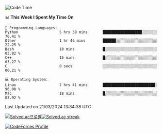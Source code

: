 
<!--START_SECTION:waka-->
![Code Time](http://img.shields.io/badge/Code%20Time-3%2C374%20hrs%2050%20mins-blue)

📊 **This Week I Spent My Time On** 

```text
💬 Programming Languages: 
Python                   5 hrs 38 mins       ██████████████████░░░░░░░   70.41 % 
Other                    1 hr 46 mins        ██████░░░░░░░░░░░░░░░░░░░   22.25 % 
Bash                     18 mins             █░░░░░░░░░░░░░░░░░░░░░░░░   03.82 % 
C++                      15 mins             █░░░░░░░░░░░░░░░░░░░░░░░░   03.27 % 
C                        0 secs              ░░░░░░░░░░░░░░░░░░░░░░░░░   00.21 % 

💻 Operating System: 
Linux                    7 hrs 41 mins       ████████████████████████░   96.08 % 
Mac                      18 mins             █░░░░░░░░░░░░░░░░░░░░░░░░   03.92 % 
```


 Last Updated on 21/03/2024 13:34:38 UTC
<!--END_SECTION:waka-->


[![Solved.ac프로필](http://mazassumnida.wtf/api/generate_badge?boj=hckim96)](https://solved.ac/hckim96)[![Solved.ac streak](http://mazandi.herokuapp.com/api?handle=hckim96&theme=dark)](https://solved.ac/hckim96)


[![CodeForces Profile](https://cf.leed.at?id=hckim96)](https://codeforces.com/profile/hckim96)

